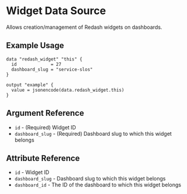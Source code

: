 # Widget Data Source

Allows creation/management of Redash widgets on dashboards.

## Example Usage

```hcl
data "redash_widget" "this" {
  id             = 27
  dashboard_slug = "service-slos"
}

output "example" {
  value = jsonencode(data.redash_widget.this)
}
```

## Argument Reference

* `id` - (Required) Widget ID
* `dashboard_slug` - (Required) Dashboard slug to which this widget belongs

## Attribute Reference

* `id` - Widget ID
* `dashboard_slug` - Dashboard slug to which this widget belongs
* `dashboard_id` - The ID of the dashboard to which this widget belongs
